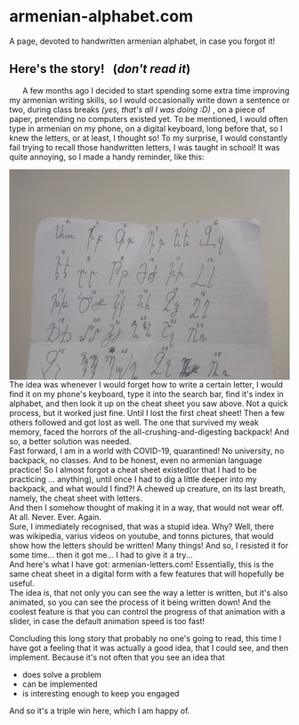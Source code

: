 # armenian-alphabet.com
A page, devoted to handwritten armenian alphabet, in case you forgot it!
## Here's the story!&nbsp;&nbsp; (*don't read it*)

&nbsp;&nbsp;&nbsp;&nbsp;&nbsp;&nbsp;A few months ago I decided to start spending some extra time improving my armenian writing skills, so I would occasionally write down a sentence or two, during class breaks *(yes, that's all I was doing :D)* , on a piece of paper, pretending no computers existed yet. To be mentioned, I would often type in armenian on my phone, on a digital keyboard, long before that, so I knew the letters, or at least, I thought so! To my surprise, I would constantly fail trying to recall those handwritten letters, I was taught in school! It was quite annoying, so I made a handy reminder, like this:



<img src="https://github.com/gagiopapinni/ArmenianAlphabet/blob/master/extra/alphabet.jpg?raw=true" style="float:right;" >

 
   
   
The idea was whenever I would forget how to write a certain letter, I would find it on my phone's keyboard, type it into the search bar, find it's index in alphabet, and then look it up on the cheat sheet  you  saw above. Not a quick process, but it worked just fine. Until I lost the first cheat sheet! Then a few others followed and got lost as well. The one that survived my weak memory, faced the horrors of the all-crushing-and-digesting backpack! And so, a better solution was needed.  
Fast forward, I am in a world with COVID-19, quarantined! No university, no backpack, no classes. And to be honest, even no armenian language practice! So I almost forgot a cheat sheet existed(or that I had to be practicing ... anything), until once I had to dig a little deeper into my backpack, and what would I find?! A chewed up creature, on its last breath, namely, the cheat sheet with letters.  
And then I somehow thought of making it in a way, that would not wear off. At all. Never. Ever. Again.   
Sure, I immediately recognised, that was a stupid idea. Why? Well, there was wikipedia, varius videos on youtube, and tonns pictures, that would show how the letters should be written! Many things! And so,  I resisted it for some time... then it got me... I had to give it a try...  
And here's what I have got: armenian-letters.com! Essentially, this is the same cheat sheet in a digital form with a few features that will hopefully be useful.  
The idea is, that not only  you can see the way a  letter is written, but it's also animated, so you can see the process of it being written down! And the coolest feature is that you can control the progress of that animation with a slider, in case the default animation speed is too fast!  

Concluding this long story that probably no one's going to read, this time I have got a feeling that it was actually a good idea, that I could see, and then implement. Because it's not often that you see an idea that
  * does solve a problem
  * can be implemented
  * is interesting enough to keep you engaged  
  
And so it's a triple win here, which I am happy of.
